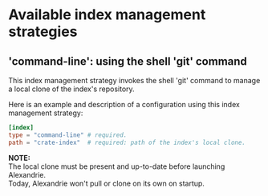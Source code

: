 Available index management strategies
=====================================

'command-line': using the shell 'git' command
---------------------------------------------

This index management strategy invokes the shell 'git' command to manage a local clone of the index's repository.

Here is an example and description of a configuration using this index management strategy:

```toml
[index]
type = "command-line" # required.
path = "crate-index"  # required: path of the index's local clone.
```

**NOTE:**  
The local clone must be present and up-to-date before launching Alexandrie.  
Today, Alexandrie won't pull or clone on its own on startup.
